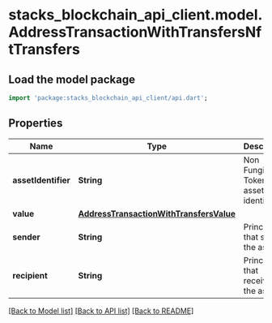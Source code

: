 # stacks_blockchain_api_client.model.AddressTransactionWithTransfersNftTransfers

## Load the model package
```dart
import 'package:stacks_blockchain_api_client/api.dart';
```

## Properties
Name | Type | Description | Notes
------------ | ------------- | ------------- | -------------
**assetIdentifier** | **String** | Non Fungible Token asset identifier. | 
**value** | [**AddressTransactionWithTransfersValue**](AddressTransactionWithTransfersValue.md) |  | 
**sender** | **String** | Principal that sent the asset. | [optional] 
**recipient** | **String** | Principal that received the asset. | [optional] 

[[Back to Model list]](../README.md#documentation-for-models) [[Back to API list]](../README.md#documentation-for-api-endpoints) [[Back to README]](../README.md)



